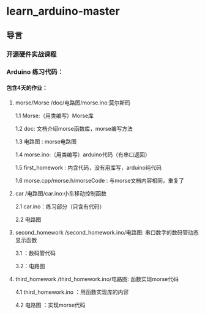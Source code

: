 # learn_arduino-master


## 导言

### 开源硬件实战课程


### Arduino 练习代码：

#### 包含4天的作业：

1. morse/Morse /doc/电路图/morse.ino:莫尔斯码

   1.1 Morse:（用类编写）Morse库
   
   1.2 doc: 文档介绍morse函数库，morse编写方法
   
   1.3 电路图 : morse电路图

   1.4 morse.ino:（用类编写）arduino代码（有串口返回）
   
   1.5 first_homework : 内含代码，没有用库写，arduino纯代码
   
   1.6 morse.cpp/morse.h/morseCode : 与morse文档内容相同，重复了
 
2. car /电路图/car.ino:小车移动控制函数

   2.1 car.ino：练习部分（只含有代码）

   2.2 电路图
  
3. second_homework /second_homework.ino/电路图: 串口数字的数码管动态显示函数

   3.1 ：数码管代码

   3.2：电路图
   
4. third_homework /third_homework.ino/电路图: 函数实现morse代码

   4.1 third_homework.ino ：用函数实现库的内容
   
   4.2 电路图 ：实现morse代码
